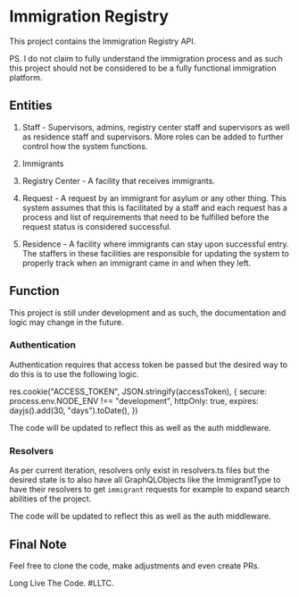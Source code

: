 # Immigration Registry

This project contains the Immigration Registry API.

PS. I do not claim to fully understand the immigration process and as such this project should not be considered to be a fully functional immigration platform.

## Entities

1. Staff - Supervisors, admins, registry center staff and supervisors as well as residence staff and supervisors.
        More roles can be added to further control how the system functions.

2. Immigrants

3. Registry Center - A facility that receives immigrants.

4. Request - A request by an immigrant for asylum or any other thing. This system assumes that this is facilitated by a staff and each request has a process and list of requirements that need to be fulfilled before the request status is considered successful.

5. Residence - A facility where immigrants can stay upon successful entry. The staffers in these facilities are responsible for updating the system to properly track when an immigrant came in and when they left.


## Function
This project is still under development and as such, the documentation and logic may change in the future. 

### Authentication
Authentication requires that access token be passed but the desired way to do this is to use the following logic.

res.cookie("ACCESS_TOKEN", JSON.stringify(accessToken), {
    secure: process.env.NODE_ENV !== "development",
    httpOnly: true,
    expires: dayjs().add(30, "days").toDate(),
})

The code will be updated to reflect this as well as the auth middleware.


### Resolvers
As per current iteration, resolvers only exist in resolvers.ts files but the desired state is to also have all GraphQLObjects like the ImmigrantType to have their resolvers to get `immigrant` requests for example to expand search abilities of the project.

The code will be updated to reflect this as well as the auth middleware.


## Final Note
Feel free to clone the code, make adjustments and even create PRs. 

Long Live The Code. #LLTC.
